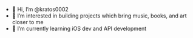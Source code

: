 - 👋 Hi, I’m @kratos0002
- 👀 I’m interested in building projects which bring music, books, and art closer to me
- 🌱 I’m currently learning iOS dev and API development


<!---
kratos0002/kratos0002 is a ✨ special ✨ repository because its `README.md` (this file) appears on your GitHub profile.
You can click the Preview link to take a look at your changes.
--->
